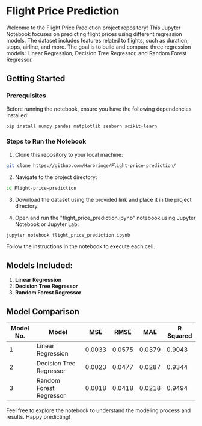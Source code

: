 # Flight Price Prediction

Welcome to the Flight Price Prediction project repository! This Jupyter Notebook focuses on predicting flight prices using different regression models. The dataset includes features related to flights, such as duration, stops, airline, and more. The goal is to build and compare three regression models: Linear Regression, Decision Tree Regressor, and Random Forest Regressor.




## Getting Started

### Prerequisites

Before running the notebook, ensure you have the following dependencies installed:

```bash
pip install numpy pandas matplotlib seaborn scikit-learn
```

### Steps to Run the Notebook
1. Clone this repository to your local machine:

```bash
git clone https://github.com/Harbringe/Flight-price-prediction/
```
2. Navigate to the project directory:
```bash
cd Flight-price-prediction
```
3. Download the dataset using the provided link and place it in the project directory.

4. Open and run the "flight_price_prediction.ipynb" notebook using Jupyter Notebook or Jupyter Lab:

```bash
jupyter notebook flight_price_prediction.ipynb
```
Follow the instructions in the notebook to execute each cell.

## Models Included:

1. **Linear Regression**
2. **Decision Tree Regressor**
3. **Random Forest Regressor**


## Model Comparison

| Model No. | Model                    | MSE    | RMSE   | MAE    | R Squared |
|-----------|--------------------------|--------|--------|--------|-----------|
| 1         | Linear Regression        | 0.0033 | 0.0575 | 0.0379 | 0.9043    |
| 2         | Decision Tree Regressor  | 0.0023 | 0.0477 | 0.0287 | 0.9344    |
| 3         | Random Forest Regressor  | 0.0018 | 0.0418 | 0.0218 | 0.9494    |

Feel free to explore the notebook to understand the modeling process and results. Happy predicting!

